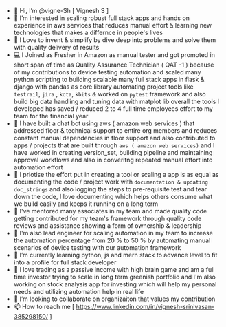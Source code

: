 - 👋 Hi, I’m @vigne-Sh [ Vignesh S ]
- 👀 I’m interested in scaling robust full stack apps
     and hands on experience in aws services that reduces
     manual effort & learning new technologies that makes
     a differnce in people's lives
- 🐼 I Love to invent & simplify by dive deep into
     problems and solve them with quality delivery of results
- 💻 I Joined as Fresher in Amazon as manual tester and
     got promoted in short span of time as 
     Quality Assurance Technician ( QAT -1 ) because of
     my contributions to device testing automation and
     scaled many python scripting to building scalable
     many full stack apps in flask & django with pandas as
     core library automating project tools like `testrail`, 
     `jira` , `kota`, `kbits` & worked on `pytest` framework
     and also build big data handling and tuning data
     with matplot lib overall the tools I developed has
     saved / reduced 2 to 4 full time employees effort
     to my team for the financial year
- 🐬 I have built a chat bot using aws ( amazon web services )
     that addressed floor & technical support to entire org
     members and reduces constant manual dependencies in
     floor support and also contributed to apps / projects that
     are built through `aws ( amazon web services)`
     and I have worked in creating version_set, building
     pipeline and maintaining approval workflows and also
     in converitng repeated manual effort into automation effort 
- 🐧 I priotise the effort put in creating a tool or scaling
     a app is as equal as documenting the code / project work with
     `documentation & updating doc_strings` and also logging
     the steps to pre-requisite test and tear down the
     code, I love documenting which helps others 
     consume what we build easily and keeps it running
     on a long term
- 🦄 I've mentored many associates in my team and made
    quality code getting contributed for my team's framework
    through quality code reviews and assistance showing a
    form of ownership & leadership
- 🧗 I'm also lead engineer for scaling automation in
    my team to increase the automation percentage from
    20 % to 50 % by automating manual scenarios of 
    device testing with our automation framework 
- 🌱 I’m currently learning python, js and mern stack to advance level
     to fit into a profile for full stack developer
- 🦖 I love trading as a passive income with high brain game
     and am a full time investor trying to scale in long term
     greenish portfolio and I'm also working on stock analysis
     app for investing which will help my personal needs
     and utilizing automation help in real life
- 💞️ I’m looking to collaborate on organizaiton that values my contribution 
- 📫 How to reach me [ https://www.linkedin.com/in/vignesh-srinivasan-385298150/ ]

<!---
vigneSh is a ✨ special ✨ repository because its `README.md` (this file) appears on your GitHub profile.
You can click the Preview link to take a look at your changes.
--->
